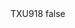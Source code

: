 <?xml version="1.0" encoding="UTF-8"?>
<CustomMetadata xmlns="http://soap.sforce.com/2006/04/metadata">
    <label>TXU918</label>
    <protected>false</protected>
</CustomMetadata>
